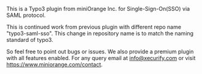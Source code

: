 

This is a Typo3 plugin from miniOrange Inc. for Single-Sign-On(SSO) via SAML protocol.

This is continued work from previous plugin with different repo name "typo3-saml-sso". This change in repository name is to match the naming standard of typo3.

So feel free to point out bugs or issues. We also provide a premium plugin with all features enabled. For any query email at info@xecurify.com or visit https://www.miniorange.com/contact.


